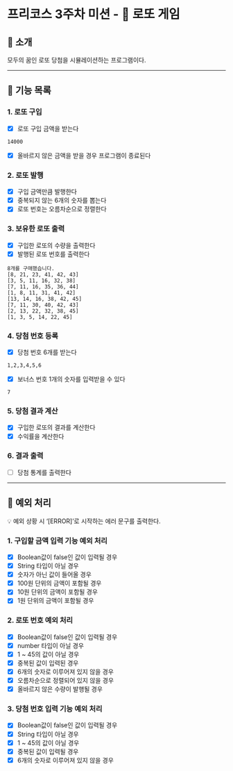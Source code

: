 # 프리코스 3주차 미션 - 🎱 로또 게임

## 🎱 소개

모두의 꿈인 로또 당첨을 시뮬레이션하는 프로그램이다.

---

## 🚀 기능 목록

### 1. 로또 구입

- [x]  로또 구입 금액을 받는다

```
14000
```

- [x]  올바르지 않은 금액을 받을 경우 프로그램이 종료된다

### 2. 로또 발행

- [x]  구입 금액만큼 발행한다
- [x]  중복되지 않는 6개의 숫자를 뽑는다
- [x]  로또 번호는 오름차순으로 정렬한다

### 3. 보유한 로또 출력

- [x]  구입한 로또의 수량을 출력한다
- [x]  발행된 로또 번호를 출력한다

```
8개를 구매했습니다.
[8, 21, 23, 41, 42, 43]
[3, 5, 11, 16, 32, 38]
[7, 11, 16, 35, 36, 44]
[1, 8, 11, 31, 41, 42]
[13, 14, 16, 38, 42, 45]
[7, 11, 30, 40, 42, 43]
[2, 13, 22, 32, 38, 45]
[1, 3, 5, 14, 22, 45]
```

### 4. 당첨 번호 등록

- [x]  당첨 번호 6개를 받는다

```
1,2,3,4,5,6
```

- [x]  보너스 번호 1개의 숫자를 입력받을 수 있다

```
7
```

### 5. 당첨 결과 계산

- [x]  구입한 로또의 결과를 계산한다
- [x]  수익률을 계산한다

### 6. 결과 출력

- [ ]  당첨 통계를 출력한다

---

## 🧨 예외 처리

<aside>
💡 예외 상황 시 ‘[ERROR]’로 시작하는 에러 문구를 출력한다.

</aside>

### 1. 구입할 금액 입력 기능 예외 처리

- [x]  Boolean값이 false인 값이 입력될 경우
- [x]  String 타입이 아닐 경우
- [x]  숫자가 아닌 값이 들어올 경우
- [x]  100원 단위의 금액이 포함될 경우
- [x]  10원 단위의 금액이 포함될 경우
- [x]  1원 단위의 금액이 포함될 경우

### 2. 로또 번호 예외 처리

- [x]  Boolean값이 false인 값이 입력될 경우
- [x]  number 타입이 아닐 경우
- [x]  1 ~ 45의 값이 아닐 경우
- [x]  중복된 값이 입력된 경우
- [x]  6개의 숫자로 이루어져 있지 않을 경우
- [x]  오름차순으로 정렬되어 있지 않을 경우
- [x]  올바르지 않은 수량이 발행될 경우

### 3. 당첨 번호 입력 기능 예외 처리

- [x]  Boolean값이 false인 값이 입력될 경우
- [x]  String 타입이 아닐 경우
- [x]  1 ~ 45의 값이 아닐 경우
- [x]  중복된 값이 입력될 경우
- [x]  6개의 숫자로 이루어져 있지 않을 경우